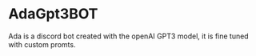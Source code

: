 # AdaGpt3BOT
Ada is a discord bot created with the openAI GPT3 model, it is fine tuned with custom promts.
